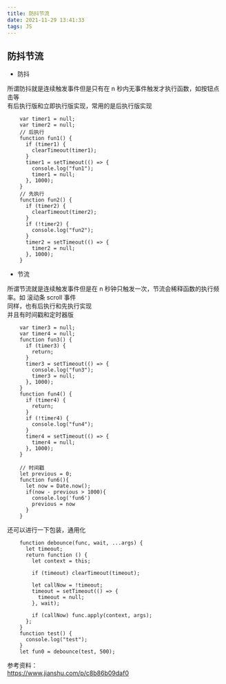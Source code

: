 ```yaml
---
title: 防抖节流
date: 2021-11-29 13:41:33
tags: JS
---
```


## 防抖节流

- 防抖

所谓防抖就是连续触发事件但是只有在 n 秒内无事件触发才执行函数，如按钮点击等  
有后执行版和立即执行版实现，常用的是后执行版实现

```
    var timer1 = null;
    var timer2 = null;
    // 后执行
    function fun1() {
      if (timer1) {
        clearTimeout(timer1);
      }
      timer1 = setTimeout(() => {
        console.log("fun1");
        timer1 = null;
      }, 1000);
    }
    // 先执行
    function fun2() {
      if (timer2) {
        clearTimeout(timer2);
      }
      if (!timer2) {
        console.log("fun2");
      }
      timer2 = setTimeout(() => {
        timer2 = null;
      }, 1000);
    }
```

- 节流

所谓节流就是连续触发事件但是在 n 秒钟只触发一次，节流会稀释函数的执行频率。如 滚动条 scroll 事件  
同样，也有后执行和先执行实现  
并且有时间戳和定时器版  

```
    var timer3 = null;
    var timer4 = null;
    function fun3() {
      if (timer3) {
        return;
      }
      timer3 = setTimeout(() => {
        console.log("fun3");
        timer3 = null;
      }, 1000);
    }
    function fun4() {
      if (timer4) {
        return;
      }
      if (!timer4) {
        console.log("fun4");
      }
      timer4 = setTimeout(() => {
        timer4 = null;
      }, 1000);
    }

    // 时间戳
    let previous = 0;
    function fun6(){
      let now = Date.now();
      if(now - previous > 1000){
        console.log('fun6')
        previous = now
      }
    }
```

还可以进行一下包装，通用化

```
    function debounce(func, wait, ...args) {
      let timeout;
      return function () {
        let context = this;

        if (timeout) clearTimeout(timeout);

        let callNow = !timeout;
        timeout = setTimeout(() => {
          timeout = null;
        }, wait);

        if (callNow) func.apply(context, args);
      };
    }
    function test() {
      console.log("test");
    }
    let fun0 = debounce(test, 500);
```


参考资料：  
https://www.jianshu.com/p/c8b86b09daf0